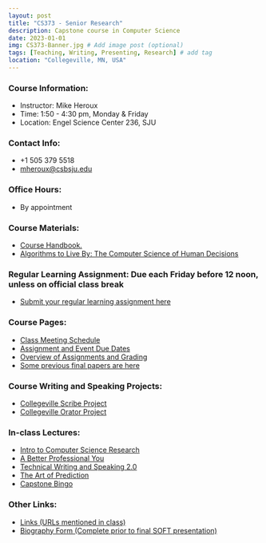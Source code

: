 ```yaml
---
layout: post
title: "CS373 - Senior Research"
description: Capstone course in Computer Science
date: 2023-01-01
img: CS373-Banner.jpg # Add image post (optional)
tags: [Teaching, Writing, Presenting, Research] # add tag
location: "Collegeville, MN, USA"
---
```


### Course Information:
- Instructor: Mike Heroux
- Time: 1:50 - 4:30 pm, Monday & Friday
- Location: Engel Science Center 236, SJU

### Contact Info:
- +1 505 379 5518
- <mheroux@csbsju.edu>

### Office Hours:
- By appointment

### Course Materials:
- [Course Handbook.](../files/CS373/CSCI373CourseHandbookLatestEdition.pdf)
- [Algorithms to Live By: The Computer Science of Human Decisions](http://algorithmstoliveby.com)

### Regular Learning Assignment: Due each Friday before 12 noon, unless on official class break
- [Submit your regular learning assignment here](https://forms.gle/wqzZMG4MW6zbDMyk9)

### Course Pages:
- [Class Meeting Schedule](../files/CS373/2023-Spring-Class-Meeting-Schedule)
- [Assignment and Event Due Dates](../files/CS373/2023-Spring-Class-Assignment-Due-Dates)
- [Overview of Assignments and Grading](../files/CS373/Overview-of-Assignments-and-Grading)
- [Some previous final papers are here](../files/CS373/SamplePapers/SOTFPaperList)

### Course Writing and Speaking Projects:
- [Collegeville Scribe Project](https://collegeville.github.io/Scribe)
- [Collegeville Orator Project](https://collegeville.github.io/Orator)

### In-class Lectures:
- [Intro to Computer Science Research](../files/CS373/IntroToCompSciResearch.pdf)
- [A Better Professional You](../files/CS373/BetterYou.pdf)
- [Technical Writing and Speaking 2.0](../files/CS373/TechWritingSpeaking2.0.pdf)
- [The Art of Prediction](../files/CS373/TheArtOfPrediction.pdf)
- [Capstone Bingo](../files/CS373/Bingo/Capstone-Bingo)

### Other Links:
- [Links (URLs mentioned in class)](../files/CS373/CS373-Links)
- [Biography Form (Complete prior to final SOFT presentation)](https://forms.gle/igrpRtR8UTNM3LJg6)
